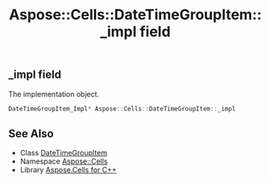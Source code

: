 ﻿---
title: Aspose::Cells::DateTimeGroupItem::_impl field
linktitle: _impl
second_title: Aspose.Cells for C++ API Reference
description: 'Aspose::Cells::DateTimeGroupItem::_impl field. The implementation object in C++.'
type: docs
weight: 2100
url: /cpp/aspose.cells/datetimegroupitem/_impl/
---
## _impl field


The implementation object.

```cpp
DateTimeGroupItem_Impl* Aspose::Cells::DateTimeGroupItem::_impl
```

## See Also

* Class [DateTimeGroupItem](../)
* Namespace [Aspose::Cells](../../)
* Library [Aspose.Cells for C++](../../../)
